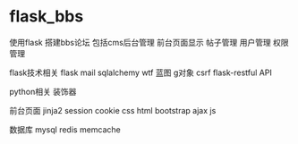 # flask_bbs
使用flask 搭建bbs论坛 
包括cms后台管理
前台页面显示
帖子管理
用户管理
权限管理

flask技术相关
flask mail
sqlalchemy
wtf
蓝图
g对象
csrf
flask-restful API

python相关
装饰器

前台页面
jinja2
session
cookie
css
html
bootstrap
ajax
js

数据库 
mysql
redis
memcache
